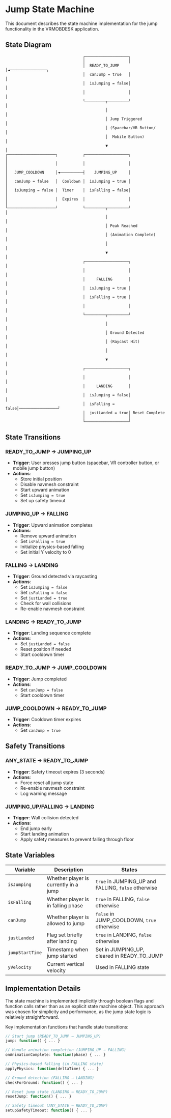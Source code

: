 # Jump State Machine

This document describes the state machine implementation for the jump functionality in the VRMOBDESK application.

## State Diagram

```
                                  ┌───────────────────┐
                                  │                   │
                                  │  READY_TO_JUMP    │◄────────────────┐
                                  │  canJump = true   │                 │
                                  │  isJumping = false│                 │
                                  │                   │                 │
                                  └─────────┬─────────┘                 │
                                            │                           │
                                            │ Jump Triggered            │
                                            │ (Spacebar/VR Button/      │
                                            │  Mobile Button)           │
                                            ▼                           │
┌─────────────────────┐           ┌───────────────────┐                 │
│                     │           │                   │                 │
│   JUMP_COOLDOWN     │◄──────────┤    JUMPING_UP     │                 │
│   canJump = false   │  Cooldown │  isJumping = true │                 │
│   isJumping = false │  Timer    │  isFalling = false│                 │
│                     │  Expires  │                   │                 │
└─────────────────────┘           └─────────┬─────────┘                 │
                                            │                           │
                                            │ Peak Reached              │
                                            │ (Animation Complete)      │
                                            │                           │
                                            ▼                           │
                                  ┌───────────────────┐                 │
                                  │                   │                 │
                                  │     FALLING       │                 │
                                  │  isJumping = true │                 │
                                  │  isFalling = true │                 │
                                  │                   │                 │
                                  └─────────┬─────────┘                 │
                                            │                           │
                                            │ Ground Detected           │
                                            │ (Raycast Hit)             │
                                            │                           │
                                            ▼                           │
                                  ┌───────────────────┐                 │
                                  │                   │                 │
                                  │     LANDING       │                 │
                                  │  isJumping = false│                 │
                                  │  isFalling = false│─────────────────┘
                                  │  justLanded = true│ Reset Complete
                                  │                   │
                                  └───────────────────┘
```

## State Transitions

### READY_TO_JUMP → JUMPING_UP
- **Trigger**: User presses jump button (spacebar, VR controller button, or mobile jump button)
- **Actions**:
  - Store initial position
  - Disable navmesh constraint
  - Start upward animation
  - Set `isJumping = true`
  - Set up safety timeout

### JUMPING_UP → FALLING
- **Trigger**: Upward animation completes
- **Actions**:
  - Remove upward animation
  - Set `isFalling = true`
  - Initialize physics-based falling
  - Set initial Y velocity to 0

### FALLING → LANDING
- **Trigger**: Ground detected via raycasting
- **Actions**:
  - Set `isJumping = false`
  - Set `isFalling = false`
  - Set `justLanded = true`
  - Check for wall collisions
  - Re-enable navmesh constraint

### LANDING → READY_TO_JUMP
- **Trigger**: Landing sequence complete
- **Actions**:
  - Set `justLanded = false`
  - Reset position if needed
  - Start cooldown timer

### READY_TO_JUMP → JUMP_COOLDOWN
- **Trigger**: Jump completed
- **Actions**:
  - Set `canJump = false`
  - Start cooldown timer

### JUMP_COOLDOWN → READY_TO_JUMP
- **Trigger**: Cooldown timer expires
- **Actions**:
  - Set `canJump = true`

## Safety Transitions

### ANY_STATE → READY_TO_JUMP
- **Trigger**: Safety timeout expires (3 seconds)
- **Actions**:
  - Force reset all jump state
  - Re-enable navmesh constraint
  - Log warning message

### JUMPING_UP/FALLING → LANDING
- **Trigger**: Wall collision detected
- **Actions**:
  - End jump early
  - Start landing animation
  - Apply safety measures to prevent falling through floor

## State Variables

| Variable | Description | States |
|----------|-------------|--------|
| `isJumping` | Whether player is currently in a jump | `true` in JUMPING_UP and FALLING, `false` otherwise |
| `isFalling` | Whether player is in falling phase | `true` in FALLING, `false` otherwise |
| `canJump` | Whether player is allowed to jump | `false` in JUMP_COOLDOWN, `true` otherwise |
| `justLanded` | Flag set briefly after landing | `true` in LANDING, `false` otherwise |
| `jumpStartTime` | Timestamp when jump started | Set in JUMPING_UP, cleared in READY_TO_JUMP |
| `yVelocity` | Current vertical velocity | Used in FALLING state |

## Implementation Details

The state machine is implemented implicitly through boolean flags and function calls rather than as an explicit state machine object. This approach was chosen for simplicity and performance, as the jump state logic is relatively straightforward.

Key implementation functions that handle state transitions:

```javascript
// Start jump (READY_TO_JUMP → JUMPING_UP)
jump: function() { ... }

// Handle animation completion (JUMPING_UP → FALLING)
onAnimationComplete: function(phase) { ... }

// Physics-based falling (in FALLING state)
applyPhysics: function(deltaTime) { ... }

// Ground detection (FALLING → LANDING)
checkForGround: function() { ... }

// Reset jump state (LANDING → READY_TO_JUMP)
resetJump: function() { ... }

// Safety timeout (ANY_STATE → READY_TO_JUMP)
setupSafetyTimeout: function() { ... }
```
